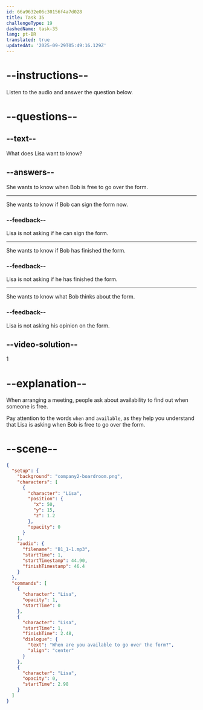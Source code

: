 ```yaml
---
id: 66a9632e06c30156f4a7d028
title: Task 35
challengeType: 19
dashedName: task-35
lang: pt-BR
translated: true
updatedAt: '2025-09-29T05:49:16.129Z'
---
```

<!--
AUDIO REFERENCE:
Lisa: When are you available to go over the form?
-->

# --instructions--

Listen to the audio and answer the question below.

# --questions--

## --text--

What does Lisa want to know?

## --answers--

She wants to know when Bob is free to go over the form.

---

She wants to know if Bob can sign the form now.

### --feedback--

Lisa is not asking if he can sign the form.

---

She wants to know if Bob has finished the form.

### --feedback--

Lisa is not asking if he has finished the form.

---

She wants to know what Bob thinks about the form.

### --feedback--

Lisa is not asking his opinion on the form.

## --video-solution--

1

# --explanation--

When arranging a meeting, people ask about availability to find out when someone is free. 

Pay attention to the words `when` and `available`, as they help you understand that Lisa is asking when Bob is free to go over the form.

# --scene--

```json
{
  "setup": {
    "background": "company2-boardroom.png",
    "characters": [
      {
        "character": "Lisa",
        "position": {
          "x": 50,
          "y": 15,
          "z": 1.2
        },
        "opacity": 0
      }
    ],
    "audio": {
      "filename": "B1_1-1.mp3",
      "startTime": 1,
      "startTimestamp": 44.90,
      "finishTimestamp": 46.4
    }
  },
  "commands": [
    {
      "character": "Lisa",
      "opacity": 1,
      "startTime": 0
    },
    {
      "character": "Lisa",
      "startTime": 1,
      "finishTime": 2.48,
      "dialogue": {
        "text": "When are you available to go over the form?",
        "align": "center"
      }
    },
    {
      "character": "Lisa",
      "opacity": 0,
      "startTime": 2.98
    }
  ]
}
```
